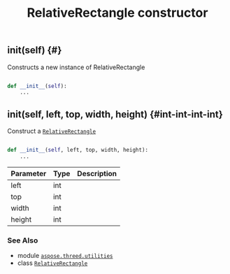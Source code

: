 ﻿---
title: RelativeRectangle constructor
second_title: Aspose.3D for Python via .NET API References
description: 
type: docs
weight: 10
url: /python-net/aspose.threed.utilities/relativerectangle/__init__/
is_root: false
---

## __init__(self) {#}

Constructs a new instance of RelativeRectangle



```python

def __init__(self):
    ...
```




## __init__(self, left, top, width, height) {#int-int-int-int}

Construct a [`RelativeRectangle`](/3d/python-net/aspose.threed.utilities/relativerectangle)



```python

def __init__(self, left, top, width, height):
    ...
```


| Parameter | Type | Description |
| :- | :- | :- |
| left | int |  |
| top | int |  |
| width | int |  |
| height | int |  |



### See Also
* module [`aspose.threed.utilities`](../../)
* class [`RelativeRectangle`](/3d/python-net/aspose.threed.utilities/relativerectangle)
